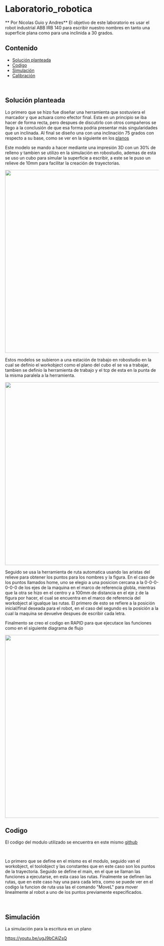 # Laboratorio_robotica
** Por Nicolas Guio y Andres**
El objetivo de este laboratorio es usar el robot industrial ABB IRB 140 para escribir nuestro nombres en tanto una superficie plana como para una inclinida a 30 grados.
## Contenido
- [Solución planteada](#1)
- [Codigo](#2)
- [Simulación](#3)
- [Calibración](#4)

<br>

<a id='1'></a>

## Solución planteada

Lo primero que se hizo fue diseñar una herramienta que sostuviera el marcador y que actuara como efector final. Esta en un principio se iba hacer de forma recta, pero despues de discutirlo con otros compañeros se llego a la conclusión de que esa forma podria presentar más singularidades que un inclinada.
Al final se diseño una con una inclinación 75 grados con respecto a su base, como se ver en la siguiente en los [planos](https://github.com/Nguiom/Laboratorio_robotica/raw/main/Lab_1/BaseMarcador.pdf)<br>

Este modelo se mando a hacer mediante una impresión 3D con un 30% de relleno y tambien se utilizo en la simulación en robostudio, ademas de esta se uso un cubo para simular la superficie a escribir, a este se le puso un relieve de 10mm para facilitar la creación de trayectorias.<br>

<img src="https://github.com/Nguiom/Laboratorio_robotica/raw/main/Lab_1/cubo.jpg" width="600">

Estos modelos se subieron a una estación de trabajo en robostudio en la cual se definio el workobject como el plano del cubo el se va a trabajar, tambien se definio la herramienta de trabajo y el tcp de esta en la punta de la misma paralela a la herramienta.<br>

<img src="https://github.com/Nguiom/Laboratorio_robotica/raw/main/Lab_1/estacion.jpg" width="600">

Seguido se usa la herramienta de ruta automatica usando las aristas del relieve para obtener los puntos para los nombres y la figura. En el caso de los puntos llamados home, uno se elegio a una posicion cercana a la 0-0-0-0-0-0 de los ejes de la maquina en el marco de referencia globla, mientras que la otra se hizo en el centro y a 100mm de distancia en el eje z de la figura por hacer, el cual se encuentra en el marco de referencia del workobject al igualque las rutas. El primero de esto se refiere a la posición inicial/final deseada para el robot, en el caso del segundo es la posición a la cual la maquina se devuelve despues de escribir cada letra.<br>

Finalmento se creo el codigo en RAPID para que ejecutace las funciones como en el siguiente diagrama de flujo

<img src="https://github.com/Nguiom/Laboratorio_robotica/raw/main/Lab_1/diagrama.jpg" width="600">

<br>
<a id='2'></a>

## Codigo

El codigo del modulo utilizado se encuentra en este mismo [github](https://github.com/Nguiom/Laboratorio_robotica/tree/main/Lab_1/Module1.mod)

<br>

Lo primero que se define en el mismo es el modulo, seguido van el workobject, el toolobject y las constantes que en este caso son los puntos de la trayectoria. Seguido se define el main, en el que se llaman las funciones a ejecutarse, en esta caso las rutas. Finalmente se definen las rutas, que en este caso hay una para cada letra, como se puede ver en el codigo la funcion de ruta usa las el comando "MoveL" para mover linealmente al robot a uno de los puntos previamente especificados.

<br>

<a id='3'></a>

## Simulación


La simulación para la escritura en un plano <br>

https://youtu.be/ugJ9bCAlZsQ
